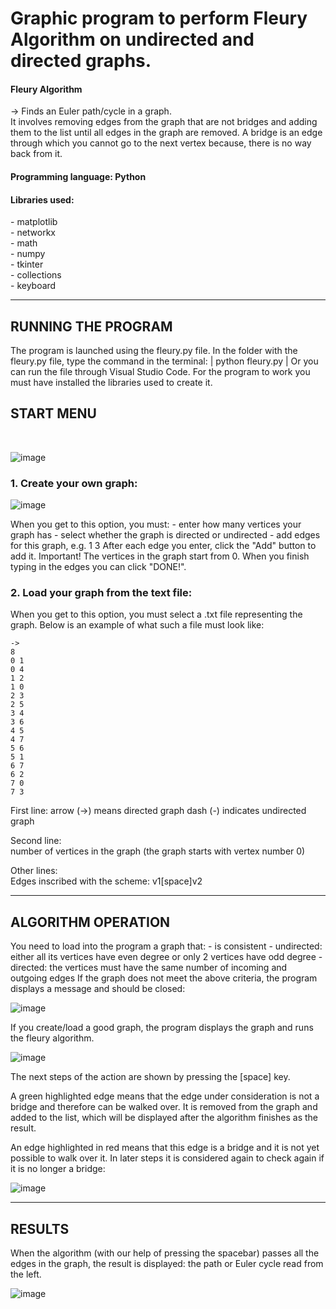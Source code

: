 <h1>Graphic program to perform Fleury Algorithm on undirected and directed graphs.</h1>

<h4>Fleury Algorithm</h4> 
<p>-> Finds an Euler path/cycle in a graph.<br>  
It involves removing edges from the graph that are not bridges and adding them to the list until all edges in the graph are removed.  
A bridge is an edge through which you cannot go to the next vertex because, there is no way back from it. </p>

<h4>Programming language: Python</h4>  
<h4>Libraries used:</h4>  
    <p>- matplotlib<br>  
    - networkx  <br> 
    - math  <br> 
    - numpy  <br> 
    - tkinter  <br> 
    - collections  <br> 
    - keyboard </p>

_____________________________________________________________________________________________________________

<h2>RUNNING THE PROGRAM</h2>
<p>
The program is launched using the fleury.py file.  
In the folder with the fleury.py file, type the command in the terminal:  
| python fleury.py |  
Or you can run the file through Visual Studio Code.  
For the program to work you must have installed the libraries used to create it.
</p>

<h2>START MENU</h2> <br>  

![image](https://user-images.githubusercontent.com/61736185/234978717-d8e5b8cc-259a-4377-beca-346b4cfa15ac.png)

<h3>1. Create your own graph:  </h3>  

![image](https://user-images.githubusercontent.com/61736185/234984172-209e8f30-5514-4eea-9401-27171b678122.png)

<p>
When you get to this option, you must:  
    - enter how many vertices your graph has  
    - select whether the graph is directed or undirected  
    - add edges for this graph, e.g. 1 3   
    After each edge you enter, click the "Add" button to add it.  
Important! The vertices in the graph start from 0.  
When you finish typing in the edges you can click "DONE!".  
</p>


<h3>2. Load your graph from the text file:</h3>  
<p>
When you get to this option, you must select a .txt file representing the graph. 
Below is an example of what such a file must look like:  
</p>  

    ->
    8
    0 1
    0 4
    1 2
    1 0
    2 3
    2 5
    3 4
    3 6
    4 5
    4 7
    5 6
    5 1
    6 7
    6 2
    7 0
    7 3


<p>
First line:   
arrow (->) means directed graph   
dash (-) indicates undirected graph  

Second line:  
number of vertices in the graph (the graph starts with vertex number 0)  

Other lines:  
Edges inscribed with the scheme: v1[space]v2  
</p>

_____________________________________________________________________________________________________________

<h2>ALGORITHM OPERATION </h2>
<p>
You need to load into the program a graph that:  
        - is consistent  
        - undirected: either all its vertices have even degree or only 2 vertices have odd degree  
        - directed: the vertices must have the same number of incoming and outgoing edges  
If the graph does not meet the above criteria, the program displays a message and should be closed:  
</p>  

![image](https://user-images.githubusercontent.com/61736185/234979094-9f049af9-52f5-4dbe-93a2-b86aeb8c7119.png)

<p>
If you create/load a good graph, the program displays the graph and runs the fleury algorithm. 
</p>  

![image](https://user-images.githubusercontent.com/61736185/234978968-c42827a3-9c8c-4c1a-b8c1-9cf47d2e7a30.png)

<p>
The next steps of the action are shown by pressing the [space] key.  
</p><p>
A green highlighted edge means that the edge under consideration is not a bridge and therefore can be walked over.   
It is removed from the graph and added to the list, which will be displayed after the algorithm finishes as the result.  
</p><p>
An edge highlighted in red means that this edge is a bridge and it is not yet possible to walk over it. In later steps it is considered again to check again if it is no longer a bridge:  
</p>  

![image](https://user-images.githubusercontent.com/61736185/234979249-72daca4b-8352-4885-b834-3503eacd7e90.png)

_____________________________________________________________________________________________________________

<h2>RESULTS  </h2>
<p>
When the algorithm (with our help of pressing the spacebar) passes all the edges in the graph, the result is displayed: the path or Euler cycle read from the left.
</p>  

![image](https://user-images.githubusercontent.com/61736185/234979344-e47b7638-8c95-403b-ade6-68a4f62d8ed2.png)


